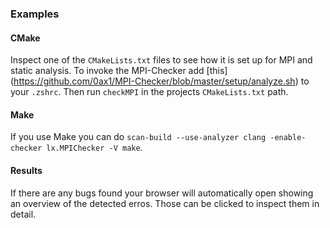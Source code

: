 ### Examples

#### CMake
Inspect one of the `CMakeLists.txt` files to see how it is set up for MPI and static analysis.
To invoke the MPI-Checker add [this] (https://github.com/0ax1/MPI-Checker/blob/master/setup/analyze.sh)
to your `.zshrc`. Then run `checkMPI` in the projects `CMakeLists.txt` path.

#### Make
If you use Make you can do `scan-build --use-analyzer clang -enable-checker
lx.MPIChecker -V make`.

#### Results
If there are any bugs found your browser will automatically open showing an
overview of the detected erros. Those can be clicked to inspect them in detail.
